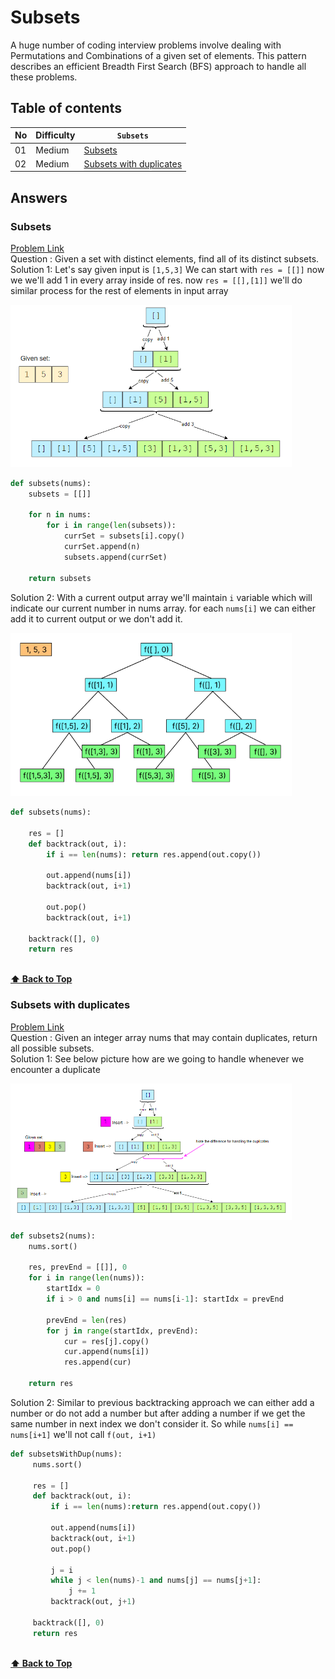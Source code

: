 # Subsets

A huge number of coding interview problems involve dealing with Permutations and Combinations of a given set of elements. This pattern describes an efficient Breadth First Search (BFS) approach to handle all these problems.

## Table of contents

| No  | Difficulty | `Subsets`                                           |
| --- | ---------- | --------------------------------------------------- |
| 01  | Medium     | [Subsets](#subsets)                                 |
| 02  | Medium     | [Subsets with duplicates](#subsets-with-duplicates) |

## Answers

### Subsets

[Problem Link](https://leetcode.com/problems/subsets/) <br/>
Question : Given a set with distinct elements, find all of its distinct subsets.<br/>
Solution 1: Let's say given input is `[1,5,3]` We can start with `res = [[]]` now we we'll add 1 in every array inside of res. now `res = [[],[1]]` we'll do similar process for the rest of elements in input array

<img src="assets/problem-01.png" width="450px"/> <br/>

```python
def subsets(nums):
    subsets = [[]]

    for n in nums:
        for i in range(len(subsets)):
            currSet = subsets[i].copy()
            currSet.append(n)
            subsets.append(currSet)

    return subsets
```

Solution 2: With a current output array we'll maintain `i` variable which will indicate our current number in nums array. for each `nums[i]` we can either add it to current output or we don't add it.

<img src="assets/problem-01.2.png" width="450px"/> <br/>

```python
def subsets(nums):

    res = []
    def backtrack(out, i):
        if i == len(nums): return res.append(out.copy())

        out.append(nums[i])
        backtrack(out, i+1)

        out.pop()
        backtrack(out, i+1)

    backtrack([], 0)
    return res
```

<br/>**[⬆ Back to Top](#table-of-contents)**

### Subsets with duplicates

[Problem Link](https://leetcode.com/problems/subsets-ii/) <br/>
Question : Given an integer array nums that may contain duplicates, return all possible subsets.<br/>
Solution 1: See below picture how are we going to handle whenever we encounter a duplicate

<img src="assets/problem-02.png" width="450px"/> <br/>

```python
def subsets2(nums):
    nums.sort()

    res, prevEnd = [[]], 0
    for i in range(len(nums)):
        startIdx = 0
        if i > 0 and nums[i] == nums[i-1]: startIdx = prevEnd

        prevEnd = len(res)
        for j in range(startIdx, prevEnd):
            cur = res[j].copy()
            cur.append(nums[i])
            res.append(cur)

    return res
```

Solution 2: Similar to previous backtracking approach we can either add a number or do not add a number but after adding a number if we get the same number in next index we don't consider it. So while `nums[i] == nums[i+1]` we'll not call `f(out, i+1)`

```python
def subsetsWithDup(nums):
     nums.sort()

     res = []
     def backtrack(out, i):
         if i == len(nums):return res.append(out.copy())

         out.append(nums[i])
         backtrack(out, i+1)
         out.pop()

         j = i
         while j < len(nums)-1 and nums[j] == nums[j+1]:
             j += 1
         backtrack(out, j+1)

     backtrack([], 0)
     return res
```

<br/>**[⬆ Back to Top](#table-of-contents)**

